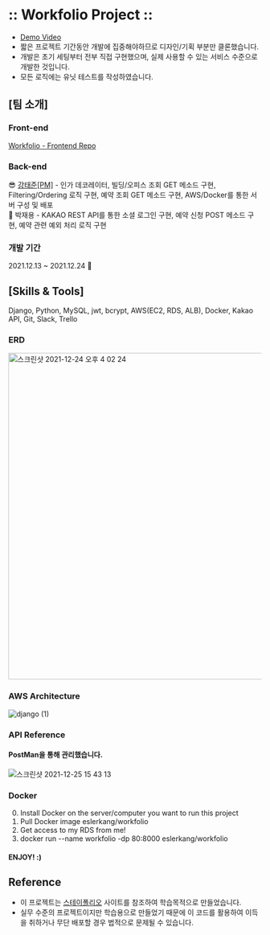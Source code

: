 # :: Workfolio Project ::
- [Demo Video](https://youtu.be/JAhBE9hq6cA)
- 짧은 프로젝트 기간동안 개발에 집중해야하므로 디자인/기획 부분만 클론했습니다.
- 개발은 초기 세팅부터 전부 직접 구현했으며, 실제 사용할 수 있는 서비스 수준으로 개발한 것입니다.
- 모든 로직에는 유닛 테스트를 작성하였습니다.

## [팀 소개]
### Front-end
[Workfolio - Frontend Repo](https://github.com/wecode-bootcamp-korea/27-2nd-workfolio-frontend)

### Back-end
😎 [강태준[PM]](https://velog.io/@eslerkang/series/Workfolio) - 인가 데코레이터, 빌딩/오피스 조회 GET 메소드 구현, Filtering/Ordering 로직 구현, 예약 조회 GET 메소드 구현, AWS/Docker를 통한 서버 구성 및 배포
<br/>
🤣 박재용 - KAKAO REST API를 통한 소셜 로그인 구현, 예약 신청 POST 메소드 구현, 예약 관련 예외 처리 로직 구현

### 개발 기간
2021.12.13 ~ 2021.12.24 🎄

## [Skills & Tools]
Django, Python, MySQL, jwt, bcrypt, AWS(EC2, RDS, ALB), Docker, Kakao API, Git, Slack, Trello

### ERD
<img width="650" alt="스크린샷 2021-12-24 오후 4 02 24" src="https://user-images.githubusercontent.com/31269150/147379167-3f0509be-e76d-45e6-bef4-ce528d4f01c2.png">

### AWS Architecture
![django (1)](https://user-images.githubusercontent.com/31269150/147379164-21210050-ee18-4acc-95c2-b8587741c637.png)

### API Reference
#### PostMan을 통해 관리했습니다.
![스크린샷 2021-12-25 15 43 13](https://user-images.githubusercontent.com/31269150/147379159-f6ecc309-950a-409d-b3a0-77e22767fcb6.png)

### Docker
0. Install Docker on the server/computer you want to run this project
1. Pull Docker image eslerkang/workfolio
2. Get access to my RDS from me!
3. docker run --name workfolio -dp 80:8000 eslerkang/workfolio
#### ENJOY! :)

## Reference
- 이 프로젝트는 [스테이폴리오](https://www.stayfolio.com/) 사이트를 참조하여 학습목적으로 만들었습니다.
- 실무 수준의 프로젝트이지만 학습용으로 만들었기 때문에 이 코드를 활용하여 이득을 취하거나 무단 배포할 경우 법적으로 문제될 수 있습니다.
